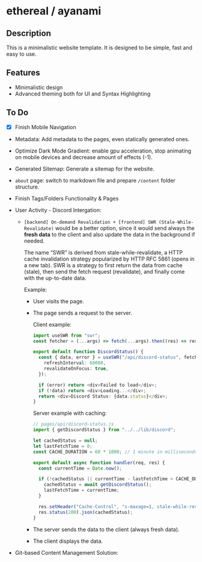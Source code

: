 # ethereal / ayanami

## Description

This is a minimalistic website template. It is designed to be simple, fast and easy to use.

## Features

- Minimalistic design
- Advanced theming both for UI and Syntax Highlighting

## To Do

- [x] Finish Mobile Navigation
- Metadata: Add metadata to the pages, even statically generated ones.
- Optimize Dark Mode Gradient: enable gpu acceleration, stop animating on mobile devices and decrease amount of effects (-1).
- Generated Sitemap: Generate a sitemap for the website.
- `about` page: switch to markdown file and prepare `/content` folder structure.
- Finish Tags/Folders Functionality & Pages
- User Activity - Discord Intergation:

  - `[backend] On-demand Revalidation + [frontend] SWR (Stale-While-Revalidate)` would be a better option, since it would send always the **fresh data** to the client and also update the data in the background if needed.

    The name “SWR” is derived from stale-while-revalidate, a HTTP cache invalidation strategy popularized by HTTP RFC 5861 (opens in a new tab). SWR is a strategy to first return the data from cache (stale), then send the fetch request (revalidate), and finally come with the up-to-date data.

    Example:

    - User visits the page.
    - The page sends a request to the server.

      Client example:

      ```ts
      import useSWR from "swr";
      const fetcher = (...args) => fetch(...args).then((res) => res.json());

      export default function DiscordStatus() {
        const { data, error } = useSWR("/api/discord-status", fetcher, {
          refreshInterval: 60000,
          revalidateOnFocus: true,
        });

        if (error) return <div>Failed to load</div>;
        if (!data) return <div>Loading...</div>;
        return <div>Discord Status: {data.status}</div>;
      }
      ```

      Server example with caching:

      ```ts
      // pages/api/discord-status.js
      import { getDiscordStatus } from "../../lib/discord";

      let cachedStatus = null;
      let lastFetchTime = 0;
      const CACHE_DURATION = 60 * 1000; // 1 minute in milliseconds

      export default async function handler(req, res) {
        const currentTime = Date.now();

        if (!cachedStatus || currentTime - lastFetchTime > CACHE_DURATION) {
          cachedStatus = await getDiscordStatus();
          lastFetchTime = currentTime;
        }

        res.setHeader("Cache-Control", "s-maxage=1, stale-while-revalidate");
        res.status(200).json(cachedStatus);
      }
      ```

    - The server sends the data to the client (always fresh data).
    - The client displays the data.

- Git-based Content Management Solution:
